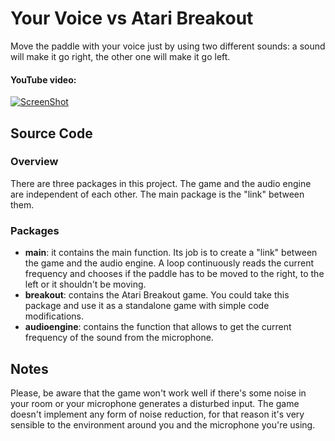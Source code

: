 # Your Voice vs Atari Breakout
Move the paddle with your voice just by using two different sounds: a sound will make it go right, the other one will make it go left.

#### YouTube video:
[![ScreenShot](http://i.imgur.com/3Ksirj9.png)](https://www.youtube.com/watch?v=AeUyKfJJpM0)

## Source Code
### Overview
There are three packages in this project. The game and the audio engine are independent of each other. The main package is the "link" between them.

### Packages
- **main**: it contains the main function. Its job is to create a "link" between the game and the audio engine. A loop continuously reads the current frequency and chooses if the paddle has to be moved to the right, to the left or it shouldn't be moving.
- **breakout**: contains the Atari Breakout game. You could take this package and use it as a standalone game with simple code modifications.
- **audioengine**: contains the function that allows to get the current frequency of the sound from the microphone.

## Notes
Please, be aware that the game won't work well if there's some noise in your room or your microphone generates a disturbed input. The game doesn't implement any form of noise reduction, for that reason it's very sensible to the environment around you and the microphone you're using.
